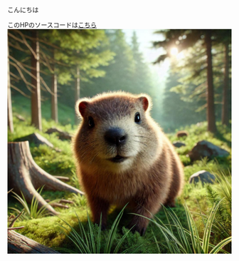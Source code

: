 こんにちは


このHPのソースコードは[こちら](https://github.com//y-chack/SamplePages/)
![ウッドチャックの画像](./woodchuck_image.jpg)